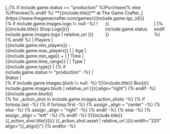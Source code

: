 <div>
[_{% if include.game.status == "production" %}Purchase{% else %}Preview{% endif %} **{{include.title}}** at The Game Crafter_](https://www.thegamecrafter.com/games/{{include.game.tgc_id}})
</div>
<div class="row">
<div class="two columns">
{% if include.game.images.logo != null -%}
![{{include.title}} Shop Logo]({{ include.game.images.logo | relative_url }})
{% endif %}
| Players | {{include.game.min_players}} - {{include.game.max_players}} |
| Age | {{include.game.min_age}} + |
| Time | {{include.game.time_range}} |
| Type | {{include.game.type}} |
{% if include.game.status != "production" -%}
| Status | <span class="status {{include.game.status|slugify}}">{{ include.game.status }}</span> |
{% endif %}

</div>
<div class="two columns">
{% if include.game.images.blurb != null -%}
![{{include.title}} Box]({{ include.game.images.blurb | relative_url }}){:align="right"}
{% endif -%}
{{include.game.blurb}}
</div>
</div>
<div class="row">
{% for _action_shot in include.game.images.action_shots -%}
{%   if forloop.last -%}
{%     if forloop.first -%}
{%       assign _align = "center" -%}
{%     else -%}
{%       assign _align = "right" -%}
{%     endif -%}
{%   else -%}
{%     assign _align = "left" -%}
{%   endif -%}
![{{include.title}} {{_action_shot.title}}]({{ {{_action_shot.asset | relative_url }}){:width="320" align="{{_align}}"}
{% endfor -%}
</div>
